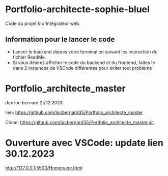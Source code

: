 # Portfolio-architecte-sophie-bluel

Code du projet 6 d'intégrateur web.

## Information pour le lancer le code

 - Lancer le backend depuis votre terminal en suivant les instruction du fichier ReadMe.
 - Si vous désirez afficher le code du backend et du frontend, faites le dans 2 instances de VSCode différentes pour éviter tout problème
 
 
 
# Portfolio_architecte_master
dev loc bernard 25.12.2023

lien:
 https://github.com/locbernard35/Portfolio_architecte_master
 
Clone:
https://github.com/locbernard35/Portfolio_architecte_master.git


# Ouverture avec VSCode: update lien 30.12.2023
 http://127.0.0.1:5500/Homepage.html
 
 